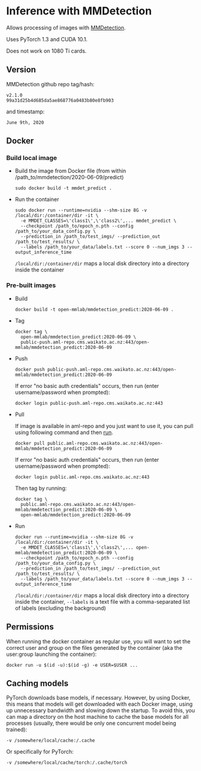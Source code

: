 # Inference with MMDetection

Allows processing of images with [MMDetection](https://github.com/open-mmlab/mmdetection).

Uses PyTorch 1.3 and CUDA 10.1.

Does not work on 1080 Ti cards. 

## Version

MMDetection github repo tag/hash:

```
v2.1.0
99a31d25b4d685da5ae868776a0483b80e8fb903
```

and timestamp:

```
June 9th, 2020
```

## Docker

### Build local image

* Build the image from Docker file (from within /path_to/mmdetection/2020-06-09/predict)

  ```commandline
  sudo docker build -t mmdet_predict .
  ```
  
* Run the container

  ```commandline
  sudo docker run --runtime=nvidia --shm-size 8G -v /local/dir:/container/dir -it \
    -e MMDET_CLASSES=\'class1\',\'class2\',... mmdet_predict \
    --checkpoint /path_to/epoch_n.pth --config /path_to/your_data_config.py \
    --prediction_in /path_to/test_imgs/ --prediction_out /path_to/test_results/ \
    --labels /path_to/your_data/labels.txt --score 0 --num_imgs 3 --output_inference_time
  ```
  `/local/dir:/container/dir` maps a local disk directory into a directory inside the container

### Pre-built images

* Build

  ```commandline
  docker build -t open-mmlab/mmdetection_predict:2020-06-09 .
  ```
  
* Tag

  ```commandline
  docker tag \
    open-mmlab/mmdetection_predict:2020-06-09 \
    public-push.aml-repo.cms.waikato.ac.nz:443/open-mmlab/mmdetection_predict:2020-06-09
  ```
  
* Push

  ```commandline
  docker push public-push.aml-repo.cms.waikato.ac.nz:443/open-mmlab/mmdetection_predict:2020-06-09
  ```
  If error "no basic auth credentials" occurs, then run (enter username/password when prompted):
  
  ```commandline
  docker login public-push.aml-repo.cms.waikato.ac.nz:443
  ```
  
* Pull

  If image is available in aml-repo and you just want to use it, you can pull using following command and then [run](#run).

  ```commandline
  docker pull public.aml-repo.cms.waikato.ac.nz:443/open-mmlab/mmdetection_predict:2020-06-09
  ```
  If error "no basic auth credentials" occurs, then run (enter username/password when prompted):
  
  ```commandline
  docker login public.aml-repo.cms.waikato.ac.nz:443
  ```
  Then tag by running:
  
  ```commandline
  docker tag \
    public.aml-repo.cms.waikato.ac.nz:443/open-mmlab/mmdetection_predict:2020-06-09 \
    open-mmlab/mmdetection_predict:2020-06-09
  ```

* <a name="run">Run</a>

  ```commandline
  docker run --runtime=nvidia --shm-size 8G -v /local/dir:/container/dir -it \
    -e MMDET_CLASSES=\'class1\',\'class2\',... open-mmlab/mmdetection_predict:2020-06-09 \
    --checkpoint /path_to/epoch_n.pth --config /path_to/your_data_config.py \
    --prediction_in /path_to/test_imgs/ --prediction_out /path_to/test_results/ \
    --labels /path_to/your_data/labels.txt --score 0 --num_imgs 3 --output_inference_time
  ```
  `/local/dir:/container/dir` maps a local disk directory into a directory inside the container, 
  `--labels` is a text file with a comma-separated list of labels (excluding the background)

## Permissions

When running the docker container as regular use, you will want to set the correct
user and group on the files generated by the container (aka the user:group launching
the container):

```commandline
docker run -u $(id -u):$(id -g) -e USER=$USER ...
```

## Caching models

PyTorch downloads base models, if necessary. However, by using Docker, this means that 
models will get downloaded with each Docker image, using up unnecessary bandwidth and
slowing down the startup. To avoid this, you can map a directory on the host machine
to cache the base models for all processes (usually, there would be only one concurrent
model being trained):  

```
-v /somewhere/local/cache:/.cache
```

Or specifically for PyTorch:

```
-v /somewhere/local/cache/torch:/.cache/torch
```
